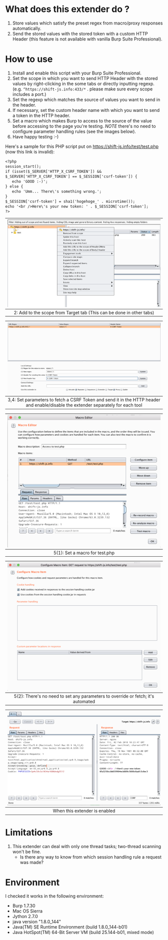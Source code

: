 # What does this extender do ?
1. Store values which satisfy the preset regex from macro/proxy responses automatically.
2. Send the stored values with the stored token with a custom HTTP Header (this feature is not available with vanilla Burp Suite Professional).

# How to use

1. Install and enable this script with your Burp Suite Professional.
2. Set the scope in which you want to send HTTP Header with the stored values by right-clicking in the some tabs or directly inputting regexp. (e.g. ```^https://shift-js.info:433/*``` . please make sure every scope includes a port.)
3. Set the regexp which matches the source of values you want to send in the header.
4. If necessary, set the custom header name with which you want to send a token in the HTTP header.
5. Set a macro which makes Burp to access to the source of the value before accessing to the page you're testing. *NOTE* there's no need to configure parameter handling rules (see the images below).
6. Have happy testing :-)

Here's a sample for this PHP script put on https://shift-js.info/test/test.php (now this link is invalid):
```
<?php
session_start();
if (isset($_SERVER['HTTP_X_CSRF_TOKEN']) && $_SERVER['HTTP_X_CSRF_TOKEN'] == $_SESSION['csrf-token']) {
   echo 'GOOD :-)';
} else {
   echo 'Umm... There\'s something wrong.';
}
$_SESSION['csrf-token'] = sha1('hogehoge_' . microtime());
echo '<br />Here\'s your new token: ' . $_SESSION['csrf-token'];
?>
```

|![Step 2](img/step2.png "Add to the scope from Target tab (This can be done in other tabs)")|
|:--:|
|2: Add to the scope from Target tab (This can be done in other tabs)|

|![Step 3, 4](img/step3-4.png "Set parameters to fetch a value you want to send in the HTTP header, and enable/disable the extender separately for each tool")|
|:--:|
|3,4: Set parameters to fetch a CSRF Token and send it in the HTTP header and enable/disable the extender separately for each tool|

|![Step 5](img/step5.1.png "Set a macro for test.php")|
|:--:|
|5(1): Set a macro for test.php|

|![Step 5](img/step5.2.png "There's no need to set any parameters to override or fetch; it's automated")|
|:--:|
|5(2): There's no need to set any parameters to override or fetch; it's automated|

|![When this extender is working](img/test01.png "When this extender is enabled")|
|:--:|
|When this extender is enabled|


# Limitations

1. This extender can deal with only one thread tasks; two-thread scanning won't be fine.
   - Is there any way to know from which session handling rule a request was made?
   
# Environment
I checked it works in the following environment:

- Burp 1.7.30
- Mac OS Sierra
- Jython 2.7.0
- java version "1.8.0_144"
- Java(TM) SE Runtime Environment (build 1.8.0_144-b01)
- Java HotSpot(TM) 64-Bit Server VM (build 25.144-b01, mixed mode)
